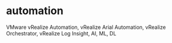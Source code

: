# automation
VMware vRealize Automation, vRealize Arial Automation, vRealize Orchestrator, vRealize Log Insight, AI, ML, DL
